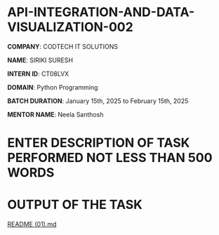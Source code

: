 # API-INTEGRATION-AND-DATA-VISUALIZATION-002

**COMPANY**: CODTECH IT SOLUTIONS

**NAME**: SIRIKI SURESH

**INTERN ID**: CT08LVX

**DOMAIN**: Python Programming

**BATCH DURATION**: January 15th, 2025 to February 15th, 2025

**MENTOR NAME**: Neela Santhosh

# ENTER DESCRIPTION OF TASK PERFORMED NOT LESS THAN 500 WORDS

# OUTPUT OF THE TASK

[README (01).md](https://github.com/user-attachments/files/18549107/README.01.md)
